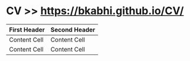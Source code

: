 # CV >>  https://bkabhi.github.io/CV/

| First Header  | Second Header |
| ------------- | ------------- |
| Content Cell  | Content Cell  |
| Content Cell  | Content Cell  |
